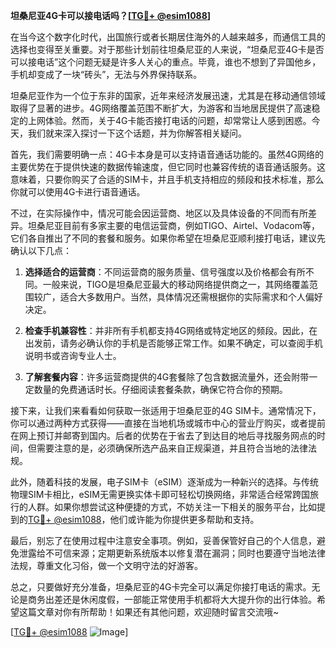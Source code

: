 **坦桑尼亚4G卡可以接电话吗？[[TG💪+ @esim1088](https://t.me/s/esim1088)]**

在当今这个数字化时代，出国旅行或者长期居住海外的人越来越多，而通信工具的选择也变得至关重要。对于那些计划前往坦桑尼亚的人来说，“坦桑尼亚4G卡是否可以接电话”这个问题无疑是许多人关心的重点。毕竟，谁也不想到了异国他乡，手机却变成了一块“砖头”，无法与外界保持联系。

坦桑尼亚作为一个位于东非的国家，近年来经济发展迅速，尤其是在移动通信领域取得了显著的进步。4G网络覆盖范围不断扩大，为游客和当地居民提供了高速稳定的上网体验。然而，关于4G卡能否接打电话的问题，却常常让人感到困惑。今天，我们就来深入探讨一下这个话题，并为你解答相关疑问。

首先，我们需要明确一点：4G卡本身是可以支持语音通话功能的。虽然4G网络的主要优势在于提供快速的数据传输速度，但它同时也兼容传统的语音通话服务。这意味着，只要你购买了合适的SIM卡，并且手机支持相应的频段和技术标准，那么你就可以使用4G卡进行语音通话。

不过，在实际操作中，情况可能会因运营商、地区以及具体设备的不同而有所差异。坦桑尼亚目前有多家主要的电信运营商，例如TIGO、Airtel、Vodacom等，它们各自推出了不同的套餐和服务。如果你希望在坦桑尼亚顺利接打电话，建议先确认以下几点：

1. **选择适合的运营商**：不同运营商的服务质量、信号强度以及价格都会有所不同。一般来说，TIGO是坦桑尼亚最大的移动网络提供商之一，其网络覆盖范围较广，适合大多数用户。当然，具体情况还需根据你的实际需求和个人偏好决定。
   
2. **检查手机兼容性**：并非所有手机都支持4G网络或特定地区的频段。因此，在出发前，请务必确认你的手机是否能够正常工作。如果不确定，可以查阅手机说明书或咨询专业人士。

3. **了解套餐内容**：许多运营商提供的4G套餐除了包含数据流量外，还会附带一定数量的免费通话时长。仔细阅读套餐条款，确保它符合你的预期。

接下来，让我们来看看如何获取一张适用于坦桑尼亚的4G SIM卡。通常情况下，你可以通过两种方式获得——直接在当地机场或城市中心的营业厅购买，或者提前在网上预订并邮寄到国内。后者的优势在于省去了到达目的地后寻找服务网点的时间，但需要注意的是，必须确保所选产品来自正规渠道，并且符合当地的法律法规。

此外，随着科技的发展，电子SIM卡（eSIM）逐渐成为一种新兴的选择。与传统物理SIM卡相比，eSIM无需更换实体卡即可轻松切换网络，非常适合经常跨国旅行的人群。如果你想尝试这种便捷的方式，不妨关注一下相关的服务平台，比如提到的[TG💪+ @esim1088](https://t.me/s/esim1088)，他们或许能为你提供更多帮助和支持。

最后，别忘了在使用过程中注意安全事项。例如，妥善保管好自己的个人信息，避免泄露给不可信来源；定期更新系统版本以修复潜在漏洞；同时也要遵守当地法律法规，尊重文化习俗，做一个文明守法的好游客。

总之，只要做好充分准备，坦桑尼亚的4G卡完全可以满足你接打电话的需求。无论是商务出差还是休闲度假，一部能正常使用手机都将大大提升你的出行体验。希望这篇文章对你有所帮助！如果还有其他问题，欢迎随时留言交流哦~

[[TG💪+ @esim1088](https://t.me/s/esim1088) ![Image](https://i.postimg.cc/4NQfJmqS/Snipaste-2025-05-13-00-14-12.png)]
